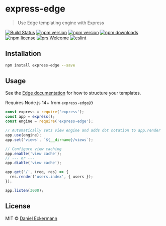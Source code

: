 # express-edge

> Use Edge templating engine with Express

[![Build Status](https://img.shields.io/endpoint.svg?url=https%3A%2F%2Factions-badge.atrox.dev%2Fecrmnn%2Fexpress-edge%2Fbadge%3Fref%3Dmaster&style=flat-square&label=build)](https://github.com/ecrmnn/express-edge/actions)
[![npm version](https://img.shields.io/badge/Node.js-v14%2B-green?style=flat-square)](https://github.com/ecrmnn/express-edge)
[![npm version](https://img.shields.io/npm/v/express-edge.svg?style=flat-square)](http://badge.fury.io/js/express-edge)
[![npm downloads](https://img.shields.io/npm/dm/express-edge.svg?style=flat-square)](http://badge.fury.io/js/express-edge)
[![npm license](https://img.shields.io/npm/l/express-edge.svg?style=flat-square)](http://badge.fury.io/js/express-edge)
[![prs Welcome](https://img.shields.io/badge/PRs-welcome-brightgreen.svg?style=flat-square)](http://makeapullrequest.com)
[![eslint](https://img.shields.io/badge/code_style-airbnb-blue.svg?style=flat-square)](https://github.com/airbnb/javascript)

## Installation

```bash
npm install express-edge --save
```

## Usage

See the [Edge documentation](https://docs.adonisjs.com/guides/views/introduction) for how to structure your templates.

Requires Node.js 14+ from `express-edge@3`

```javascript
const express = require('express');
const app = express();
const engine = require('express-edge');

// Automatically sets view engine and adds dot notation to app.render
app.use(engine);
app.set('views', `${__dirname}/views`);

// Configure view caching
app.enable('view cache');
// --- or ---
app.diable('view cache');

app.get('/', (req, res) => {
  res.render('users.index', { users });
});

app.listen(3000);
```

## License

MIT © [Daniel Eckermann](http://danieleckermann.com)
